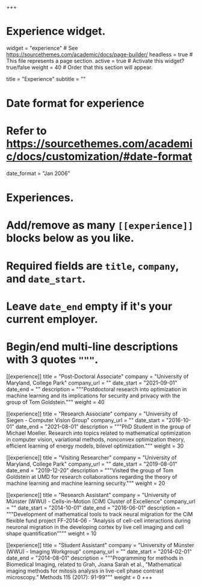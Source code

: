 +++
# Experience widget.
widget = "experience"  # See https://sourcethemes.com/academic/docs/page-builder/
headless = true  # This file represents a page section.
active = true  # Activate this widget? true/false
weight = 40  # Order that this section will appear.

title = "Experience"
subtitle = ""

# Date format for experience
#   Refer to https://sourcethemes.com/academic/docs/customization/#date-format
date_format = "Jan 2006"

# Experiences.
#   Add/remove as many `[[experience]]` blocks below as you like.
#   Required fields are `title`, `company`, and `date_start`.
#   Leave `date_end` empty if it's your current employer.
#   Begin/end multi-line descriptions with 3 quotes `"""`.



[[experience]]
  title = "Post-Doctoral Associate"
  company = "University of Maryland, College Park"
  company_url = ""
  date_start = "2021-09-01"
  date_end = ""
  description = """Postdoctoral research into optimization in machine learning and its implications for security and privacy with the group of Tom Goldstein."""
  weight = 40

[[experience]]
  title = "Research Associate"
  company = "University of Siegen - Computer Vision Group"
  company_url = ""
  date_start = "2016-10-01"
  date_end = "2021-08-01"
  description = """PhD Student in the group of Michael Moeller. Research into topics related to mathematical optimization in computer vision,
  variational methods, nonconvex optimization theory, efficient learning of energy models, bilevel optimization."""
  weight = 30

[[experience]]
  title = "Visiting Researcher"
  company = "University of Maryland, College Park"
  company_url = ""
  date_start = "2019-08-01"
  date_end = "2019-12-20"
  description = """Visited the group of Tom Goldstein at UMD for research collaborations regarding the theory of machine learning and machine learning security."""
  weight = 20

[[experience]]
  title = "Research Assistant"
  company = "University of Münster (WWU) - Cells-in-Motion (CiM) Cluster of Excellence"
  company_url = ""
  date_start = "2014-10-01"
  date_end = "2016-06-01"
  description = """Development of mathematical tools to track neural migration for the CiM flexible fund project FF-2014-06 - ”Analysis of cell-cell interactions during
neuronal migration in the developing cortex by live cell imaging and cell shape quantification”"""
  weight = 10

[[experience]]
  title = "Student Assistant"
  company = "University of Münster (WWU) - Imaging Workgroup"
  company_url = ""
  date_start = "2014-02-01"
  date_end = "2014-08-01"
  description = """Programming for methods in Biomedical Imaging,
  related to Grah, Joana Sarah et al., ”Mathematical imaging methods for mitosis analysis
in live-cell phase contrast microscopy.” Methods 115 (2017): 91-99"""
  weight = 0
+++
